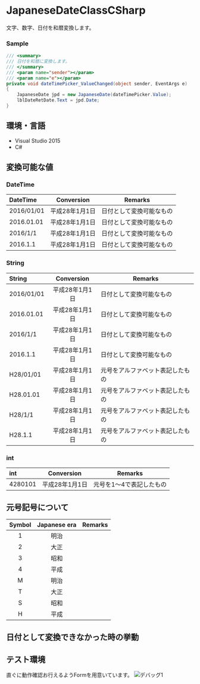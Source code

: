 # JapaneseDateClassCSharp
文字、数字、日付を和暦変換します。

### Sample
```cs
/// <summary>
/// 日付を和暦に変換します。
/// </summary>
/// <param name="sender"></param>
/// <param name="e"></param>
private void dateTimePicker_ValueChanged(object sender, EventArgs e)
{
    JapaneseDate jpd = new JapaneseDate(dateTimePicker.Value);
    lblDateRetDate.Text = jpd.Date;
}
```


## 環境・言語
* Visual Studio 2015
* C#

## 変換可能な値
### DateTime
| DateTime  | Conversion |Remarks|
| :--- | :---: |------------- |
| 2016/01/01  | 平成28年1月1日  |日付として変換可能なもの|
| 2016.01.01  | 平成28年1月1日  |日付として変換可能なもの|
| 2016/1/1  | 平成28年1月1日  |日付として変換可能なもの|
| 2016.1.1  | 平成28年1月1日  |日付として変換可能なもの|
### String
| String  | Conversion |Remarks|
| :--- | :---: |------------- |
| 2016/01/01  | 平成28年1月1日  |日付として変換可能なもの|
| 2016.01.01  | 平成28年1月1日  |日付として変換可能なもの|
| 2016/1/1  | 平成28年1月1日  |日付として変換可能なもの|
| 2016.1.1  | 平成28年1月1日  |日付として変換可能なもの|
| H28/01/01  | 平成28年1月1日  |元号をアルファベット表記したもの|
| H28.01.01  | 平成28年1月1日  |元号をアルファベット表記したもの|
| H28/1/1  | 平成28年1月1日  |元号をアルファベット表記したもの
| H28.1.1  | 平成28年1月1日  |元号をアルファベット表記したもの|
### int
| int  | Conversion |Remarks|
| :--- | :---: |------------- |
| 4280101  | 平成28年1月1日  |元号を1～4で表記したもの|

## 元号記号について
| Symbol  | Japanese era |Remarks|
| :---: | :---: |------------- |
| 1  | 明治  ||
| 2  | 大正  ||
| 3  | 昭和  ||
| 4  | 平成  ||
| M  | 明治  ||
| T  | 大正  ||
| S  | 昭和  ||
| H  | 平成  ||


## 日付として変換できなかった時の挙動

## テスト環境
直ぐに動作確認お行えるようFormを用意いています。
![デバッグ1](https://github.com/s-tsurumaki/JapaneseDateClass_CSharp/blob/master/img/debug1.png)

